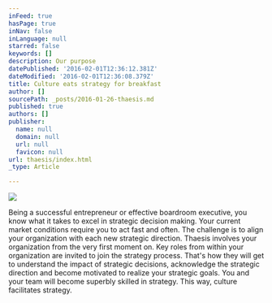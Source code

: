 ```yaml
---
inFeed: true
hasPage: true
inNav: false
inLanguage: null
starred: false
keywords: []
description: Our purpose
datePublished: '2016-02-01T12:36:12.381Z'
dateModified: '2016-02-01T12:36:08.379Z'
title: Culture eats strategy for breakfast
author: []
sourcePath: _posts/2016-01-26-thaesis.md
published: true
authors: []
publisher:
  name: null
  domain: null
  url: null
  favicon: null
url: thaesis/index.html
_type: Article

---
```

![](https://the-grid-user-content.s3-us-west-2.amazonaws.com/eea28858-d7ff-4169-baa9-edc226555ead.JPG)

Being a successful entrepreneur or effective boardroom executive, you know what it takes to excel in strategic decision making. Your current market conditions require you to act fast and often. The challenge is to align your organization with each new strategic direction. Thaesis involves your organization from the very first moment on. Key roles from within your organization are invited to join the strategy process. That's how they will get to understand the impact of strategic decisions, acknowledge the strategic direction and become motivated to realize your strategic goals. You and your team will become superbly skilled in strategy. This way, culture facilitates strategy.